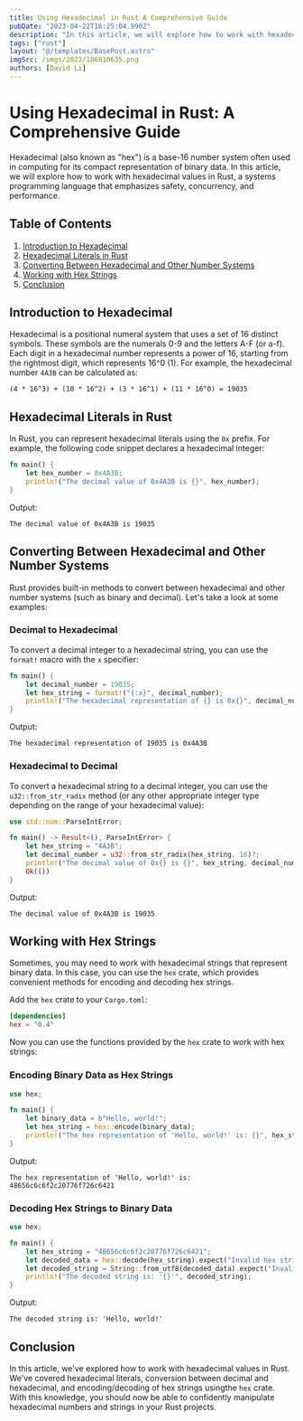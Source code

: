 ```yaml
---
title: Using Hexadecimal in Rust A Comprehensive Guide
pubDate: "2023-04-22T16:25:04.990Z"
description: "In this article, we will explore how to work with hexadecimal values in Rust, a systems programming language that emphasizes safety, concurrency, and performance."
tags: ["rust"]
layout: "@/templates/BasePost.astro"
imgSrc: /imgs/2023/186810635.png
authors: [David Li]
---
```

# Using Hexadecimal in Rust: A Comprehensive Guide

Hexadecimal (also known as "hex") is a base-16 number system often used in computing for its compact representation of binary data. In this article, we will explore how to work with hexadecimal values in Rust, a systems programming language that emphasizes safety, concurrency, and performance.

## Table of Contents
1. [Introduction to Hexadecimal](#introduction-to-hexadecimal)
2. [Hexadecimal Literals in Rust](#hexadecimal-literals-in-rust)
3. [Converting Between Hexadecimal and Other Number Systems](#converting-between-hexadecimal-and-other-number-systems)
4. [Working with Hex Strings](#working-with-hex-strings)
5. [Conclusion](#conclusion)

## Introduction to Hexadecimal

Hexadecimal is a positional numeral system that uses a set of 16 distinct symbols. These symbols are the numerals 0-9 and the letters A-F (or a-f). Each digit in a hexadecimal number represents a power of 16, starting from the rightmost digit, which represents 16^0 (1). For example, the hexadecimal number `4A3B` can be calculated as:

```
(4 * 16^3) + (10 * 16^2) + (3 * 16^1) + (11 * 16^0) = 19035
```

## Hexadecimal Literals in Rust

In Rust, you can represent hexadecimal literals using the `0x` prefix. For example, the following code snippet declares a hexadecimal integer:

```rust
fn main() {
    let hex_number = 0x4A3B;
    println!("The decimal value of 0x4A3B is {}", hex_number);
}
```

Output:
```
The decimal value of 0x4A3B is 19035
```

## Converting Between Hexadecimal and Other Number Systems

Rust provides built-in methods to convert between hexadecimal and other number systems (such as binary and decimal). Let's take a look at some examples:

### Decimal to Hexadecimal

To convert a decimal integer to a hexadecimal string, you can use the `format!` macro with the `x` specifier:

```rust
fn main() {
    let decimal_number = 19035;
    let hex_string = format!("{:x}", decimal_number);
    println!("The hexadecimal representation of {} is 0x{}", decimal_number, hex_string);
}
```

Output:
```
The hexadecimal representation of 19035 is 0x4A3B
```

### Hexadecimal to Decimal

To convert a hexadecimal string to a decimal integer, you can use the `u32::from_str_radix` method (or any other appropriate integer type depending on the range of your hexadecimal value):

```rust
use std::num::ParseIntError;

fn main() -> Result<(), ParseIntError> {
    let hex_string = "4A3B";
    let decimal_number = u32::from_str_radix(hex_string, 16)?;
    println!("The decimal value of 0x{} is {}", hex_string, decimal_number);
    Ok(())
}
```

Output:
```
The decimal value of 0x4A3B is 19035
```

## Working with Hex Strings

Sometimes, you may need to work with hexadecimal strings that represent binary data. In this case, you can use the `hex` crate, which provides convenient methods for encoding and decoding hex strings.

Add the `hex` crate to your `Cargo.toml`:

```toml
[dependencies]
hex = "0.4"
```

Now you can use the functions provided by the `hex` crate to work with hex strings:

### Encoding Binary Data as Hex Strings

```rust
use hex;

fn main() {
    let binary_data = b"Hello, world!";
    let hex_string = hex::encode(binary_data);
    println!("The hex representation of 'Hello, world!' is: {}", hex_string);
}
```

Output:
```
The hex representation of 'Hello, world!' is: 48656c6c6f2c20776f726c6421
```

### Decoding Hex Strings to Binary Data

```rust
use hex;

fn main() {
    let hex_string = "48656c6c6f2c20776f726c6421";
    let decoded_data = hex::decode(hex_string).expect("Invalid hex string");
    let decoded_string = String::from_utf8(decoded_data).expect("Invalid UTF-8");
    println!("The decoded string is: '{}'", decoded_string);
}
```

Output:
```
The decoded string is: 'Hello, world!'
```

## Conclusion

In this article, we've explored how to work with hexadecimal values in Rust. We've covered hexadecimal literals, conversion between decimal and hexadecimal, and encoding/decoding of hex strings usingthe `hex` crate. With this knowledge, you should now be able to confidently manipulate hexadecimal numbers and strings in your Rust projects.
